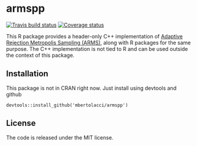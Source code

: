 # armspp

[![Travis build status](https://travis-ci.org/mbertolacci/armspp.svg?branch=master)](https://travis-ci.org/mbertolacci/armspp) [![Coverage status](https://codecov.io/gh/mbertolacci/armspp/branch/master/graph/badge.svg)](https://codecov.io/github/mbertolacci/armspp?branch=master)

This R package provides a header-only C++ implementation of [Adaptive Rejection Metropolis Sampling (ARMS)](http://www1.maths.leeds.ac.uk/~wally.gilks/adaptive.rejection/web_page/Welcome.html), along with R packages for the same purpose. The C++ implementation is not tied to R and can be used outside the context of this package.

## Installation

This package is not in CRAN right now. Just install using devtools and github

    devtools::install_github('mbertolacci/armspp')

## License

The code is released under the MIT license.
